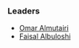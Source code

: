 ### Leaders 

* [Omar Almutairi](mailto:omar.Almutairi@owasp.org)
* [Faisal Albuloshi](mailto:faisal.albuloushi@owasp.org)

